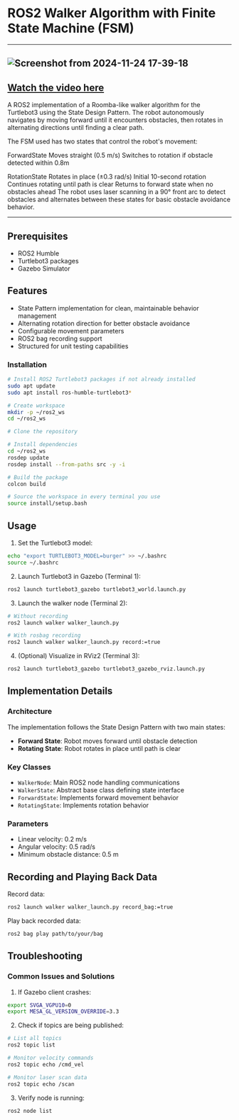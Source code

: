 # ROS2 Walker Algorithm with Finite State Machine (FSM)

---
![Screenshot from 2024-11-24 17-39-18](https://github.com/user-attachments/assets/8eac3691-4d57-4a58-9108-fd5990a065a7)
---
[Watch the video here](https://drive.google.com/file/d/1c8wnbFrWuQQHwjEAGf4uR8vH-duCqmn8/view?usp=sharing)
---



A ROS2 implementation of a Roomba-like walker algorithm for the Turtlebot3 using the State Design Pattern. The robot autonomously navigates by moving forward until it encounters obstacles, then rotates in alternating directions until finding a clear path.

The FSM used has two states that control the robot's movement:

ForwardState
Moves straight (0.5 m/s)
Switches to rotation if obstacle detected within 0.8m

RotationState
Rotates in place (±0.3 rad/s)
Initial 10-second rotation
Continues rotating until path is clear
Returns to forward state when no obstacles ahead
The robot uses laser scanning in a 90° front arc to detect obstacles and alternates between these states for basic obstacle avoidance behavior.

---

## Prerequisites

- ROS2 Humble
- Turtlebot3 packages
- Gazebo Simulator

## Features
- State Pattern implementation for clean, maintainable behavior management
- Alternating rotation direction for better obstacle avoidance
- Configurable movement parameters
- ROS2 bag recording support
- Structured for unit testing capabilities

### Installation
```bash
# Install ROS2 Turtlebot3 packages if not already installed
sudo apt update
sudo apt install ros-humble-turtlebot3*

# Create workspace
mkdir -p ~/ros2_ws
cd ~/ros2_ws

# Clone the repository

# Install dependencies
cd ~/ros2_ws
rosdep update
rosdep install --from-paths src -y -i

# Build the package
colcon build

# Source the workspace in every terminal you use
source install/setup.bash
```

## Usage

1. Set the Turtlebot3 model:
```bash
echo "export TURTLEBOT3_MODEL=burger" >> ~/.bashrc
source ~/.bashrc
```

2. Launch Turtlebot3 in Gazebo (Terminal 1):
```bash
ros2 launch turtlebot3_gazebo turtlebot3_world.launch.py
```

3. Launch the walker node (Terminal 2):
```bash
# Without recording
ros2 launch walker walker_launch.py

# With rosbag recording
ros2 launch walker walker_launch.py record:=true
```

4. (Optional) Visualize in RViz2 (Terminal 3):
```bash
ros2 launch turtlebot3_gazebo turtlebot3_gazebo_rviz.launch.py
```

## Implementation Details

### Architecture
The implementation follows the State Design Pattern with two main states:
- **Forward State**: Robot moves forward until obstacle detection
- **Rotating State**: Robot rotates in place until path is clear

### Key Classes
- `WalkerNode`: Main ROS2 node handling communications
- `WalkerState`: Abstract base class defining state interface
- `ForwardState`: Implements forward movement behavior
- `RotatingState`: Implements rotation behavior

### Parameters
- Linear velocity: 0.2 m/s
- Angular velocity: 0.5 rad/s
- Minimum obstacle distance: 0.5 m

## Recording and Playing Back Data

Record data:
```bash
ros2 launch walker walker_launch.py record_bag:=true
```

Play back recorded data:
```bash
ros2 bag play path/to/your/bag
```

## Troubleshooting

### Common Issues and Solutions

1. If Gazebo client crashes:
```bash
export SVGA_VGPU10=0
export MESA_GL_VERSION_OVERRIDE=3.3
```

2. Check if topics are being published:
```bash
# List all topics
ros2 topic list

# Monitor velocity commands
ros2 topic echo /cmd_vel

# Monitor laser scan data
ros2 topic echo /scan
```

3. Verify node is running:
```bash
ros2 node list
```


